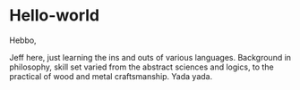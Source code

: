 # Hello-world

Hebbo,

Jeff here, just learning the ins and outs of various languages. Background in philosophy,
skill set varied from the abstract sciences and logics, to the practical of wood and metal 
craftsmanship. Yada yada.
